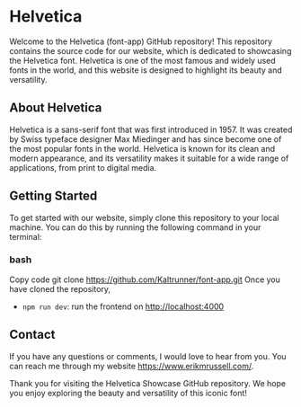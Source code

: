 # Helvetica 
Welcome to the Helvetica (font-app) GitHub repository! This repository contains the source code for our website, which is dedicated to showcasing the Helvetica font. Helvetica is one of the most famous and widely used fonts in the world, and this website is designed to highlight its beauty and versatility.

## About Helvetica
Helvetica is a sans-serif font that was first introduced in 1957. It was created by Swiss typeface designer Max Miedinger and has since become one of the most popular fonts in the world. Helvetica is known for its clean and modern appearance, and its versatility makes it suitable for a wide range of applications, from print to digital media.

## Getting Started
To get started with our website, simply clone this repository to your local machine. You can do this by running the following command in your terminal:

### bash
Copy code
git clone https://github.com/Kaltrunner/font-app.git
Once you have cloned the repository, 
- `npm run dev`: run the frontend on
  [http://localhost:4000](http://localhost:4000)

## Contact
If you have any questions or comments, I would love to hear from you. You can reach me through my website https://www.erikmrussell.com/.

Thank you for visiting the Helvetica Showcase GitHub repository. We hope you enjoy exploring the beauty and versatility of this iconic font!
